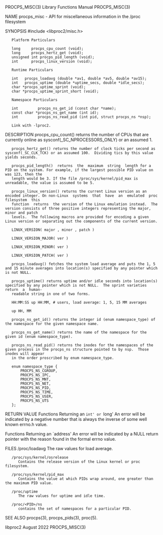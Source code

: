 PROCPS_MISC(3)							   Library Functions Manual							PROCPS_MISC(3)

NAME
       procps_misc - API for miscellaneous information in the /proc filesystem

SYNOPSIS
       #include <libproc2/misc.h>

       Platform Particulars

	   long		procps_cpu_count (void);
	   long		procps_hertz_get (void);
	   unsigned int procps_pid_length (void);
	   int		procps_linux_version (void);

       Runtime Particulars

	   int	 procps_loadavg (double *av1, double *av5, double *av15);
	   int	 procps_uptime (double *uptime_secs, double *idle_secs);
	   char *procps_uptime_sprint (void);
	   char *procps_uptime_sprint_short (void);

       Namespace Particulars

	   int	       procps_ns_get_id (const char *name);
	   const char *procps_ns_get_name (int id);
	   int	       procps_ns_read_pid (int pid, struct procps_ns *nsp);

       Link with -lproc2.

DESCRIPTION
       procps_cpu_count() returns the number of CPUs that are currently online as sysconf(_SC_NPROCESSORS_ONLY) or an assumed 1.

       procps_hertz_get() returns the number of clock ticks per second as sysconf(_SC_CLK_TCK) or an assumed 100.  Dividing tics by this value yields seconds.

       procps_pid_length()  returns  the  maximum  string  length for a PID on the system. For example, if the largest possible PID value on was 123, then the
       length would be 3. If the file /proc/sys/kernel/pid_max is unreadable, the value is assumed to be 5.

       procps_linux_version() returns the current Linux version as an encoded integer. On non-Linux  systems  that  have  an  emulated	proc  filesystem  this
       function	 returns  the version of the Linux emulation instead.  The version consists of three positive integers representing the major, minor and patch
       levels.	The following macros are provided for encoding a given Linux version or separating out the components of the current version.

	   LINUX_VERSION( major , minor , patch )

	   LINUX_VERSION_MAJOR( ver )

	   LINUX_VERSION_MINOR( ver )

	   LINUX_VERSION_PATCH( ver )

       procps_loadavg() fetches the system load average and puts the 1, 5 and 15 minute averages into location(s) specified by any pointer which is not NULL.

       procps_uptime() returns uptime and/or idle seconds into location(s) specified by any pointer which is not NULL.	The sprint varieties return  a	human-
       readable string in one of two forms.

	   HH:MM:SS up HH:MM, # users, load average: 1, 5, 15 MM averages

	   up HH, MM

       procps_ns_get_id() returns the integer id (enum namespace_type) of the namespace for the given namespace name.

       procps_ns_get_name() returns the name of the namespace for the given id (enum namespace_type).

       procps_ns_read_pid() returns the inodes for the namespaces of the given process in the procps_ns structure pointed to by nsp.  Those inodes will appear
       in the order proscribed by enum namespace_type.

	   enum namespace_type {
	       PROCPS_NS_CGROUP,
	       PROCPS_NS_IPC,
	       PROCPS_NS_MNT,
	       PROCPS_NS_NET,
	       PROCPS_NS_PID,
	       PROCPS_NS_TIME,
	       PROCPS_NS_USER,
	       PROCPS_NS_UTS
	   };

RETURN VALUE
   Functions Returning an `int' or `long'
       An error will be indicated by a negative number that is always the inverse of some well known errno.h value.

   Functions Returning an `address'
       An error will be indicated by a NULL return pointer with the reason found in the formal errno value.

FILES
       /proc/loadavg
	      The raw values for load average.

       /proc/sys/kernel/osrelease
	      Contains the release version of the Linux kernel or proc filesystem.

       /proc/sys/kernel/pid_max
	      Contains the value at which PIDs wrap around, one greater than the maximum PID value.

       /proc/uptime
	      The raw values for uptime and idle time.

       /proc/<PID>/ns
	      contains the set of namespaces for a particular PID.

SEE ALSO
       procps(3), procps_pids(3), proc(5).

libproc2								  August 2022								PROCPS_MISC(3)
